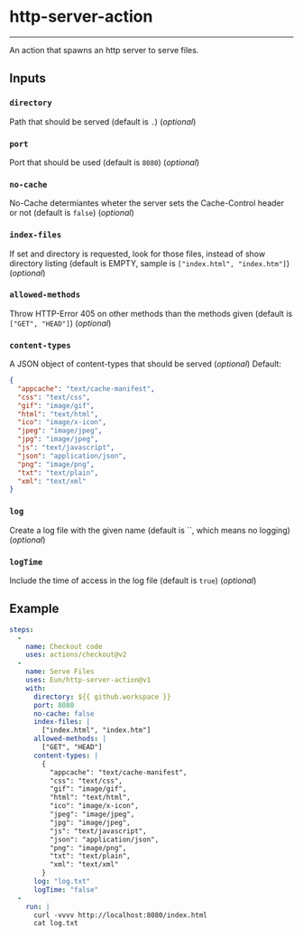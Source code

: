 # http-server-action
---
An action that spawns an http server to serve files. 

## Inputs
### `directory`
Path that should be served (default is `.`) (*optional*)

### `port`
Port that should be used (default is `8080`) (*optional*)

### `no-cache`
No-Cache determiantes wheter the server sets the Cache-Control header or not (default is `false`) (*optional*)

### `index-files`
If set and directory is requested, look for those files, instead of show directory listing (default is EMPTY, sample is `["index.html", "index.htm"]`) (*optional*)

### `allowed-methods`
Throw HTTP-Error 405 on other methods than the methods given (default is `["GET", "HEAD"]`) (*optional*)

### `content-types`
A JSON object of content-types that should be served (*optional*)
Default:
```json
{
  "appcache": "text/cache-manifest",
  "css": "text/css",
  "gif": "image/gif",
  "html": "text/html",
  "ico": "image/x-icon",
  "jpeg": "image/jpeg",
  "jpg": "image/jpeg",
  "js": "text/javascript",
  "json": "application/json",
  "png": "image/png",
  "txt": "text/plain",
  "xml": "text/xml"
}
```
### `log`
Create a log file with the given name (default is ``, which means no logging) (*optional*)

### `logTime`
Include the time of access in the log file (default is `true`) (*optional*)

## Example
```yaml
steps:
  -
    name: Checkout code
    uses: actions/checkout@v2
  -
    name: Serve Files
    uses: Eun/http-server-action@v1
    with:
      directory: ${{ github.workspace }}
      port: 8080
      no-cache: false
      index-files: |
        ["index.html", "index.htm"]
      allowed-methods: |
        ["GET", "HEAD"]
      content-types: |
        {
          "appcache": "text/cache-manifest",
          "css": "text/css",
          "gif": "image/gif",
          "html": "text/html",
          "ico": "image/x-icon",
          "jpeg": "image/jpeg",
          "jpg": "image/jpeg",
          "js": "text/javascript",
          "json": "application/json",
          "png": "image/png",
          "txt": "text/plain",
          "xml": "text/xml"
        }
      log: "log.txt"
      logTime: "false"
  -
    run: |
      curl -vvvv http://localhost:8080/index.html
      cat log.txt
```
